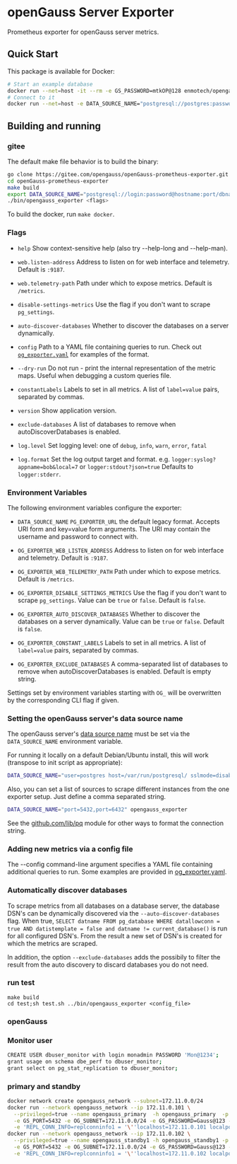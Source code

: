 # openGauss Server Exporter

Prometheus exporter for openGauss server metrics.

## Quick Start

This package is available for Docker:

```bash
# Start an example database
docker run --net=host -it --rm -e GS_PASSWORD=mtkOP@128 enmotech/opengauss
# Connect to it
docker run --net=host -e DATA_SOURCE_NAME="postgresql://postgres:password@localhost:5432/postgres?sslmode=disable" enmotech/opengauss_exporter
```

## Building and running

### gitee

The default make file behavior is to build the binary:

```bash
go clone https://gitee.com/opengauss/openGauss-prometheus-exporter.git
cd openGauss-prometheus-exporter
make build
export DATA_SOURCE_NAME="postgresql://login:password@hostname:port/dbname"
./bin/opengauss_exporter <flags>
```

To build the docker, run `make docker`.

### Flags

- `help`
  Show context-sensitive help (also try --help-long and --help-man).

- `web.listen-address`
  Address to listen on for web interface and telemetry. Default is `:9187`.

- `web.telemetry-path`
  Path under which to expose metrics. Default is `/metrics`.

- `disable-settings-metrics`
  Use the flag if you don't want to scrape `pg_settings`.

- `auto-discover-databases`
  Whether to discover the databases on a server dynamically.

- `config`
  Path to a YAML file containing queries to run. Check out [`og_exporter.yaml`](og_exporter_default.yaml)
  for examples of the format.

- `--dry-run`
  Do not run - print the internal representation of the metric maps. Useful when debugging a custom
  queries file.

- `constantLabels`
  Labels to set in all metrics. A list of `label=value` pairs, separated by commas.

- `version`
  Show application version.

- `exclude-databases`
  A list of databases to remove when autoDiscoverDatabases is enabled.

- `log.level`
  Set logging level: one of `debug`, `info`, `warn`, `error`, `fatal`

- `log.format`
  Set the log output target and format. e.g. `logger:syslog?appname=bob&local=7` or `logger:stdout?json=true`
  Defaults to `logger:stderr`.

### Environment Variables

The following environment variables configure the exporter:

- `DATA_SOURCE_NAME` `PG_EXPORTER_URL`
  the default legacy format. Accepts URI form and key=value form arguments. The
  URI may contain the username and password to connect with.

- `OG_EXPORTER_WEB_LISTEN_ADDRESS`
  Address to listen on for web interface and telemetry. Default is `:9187`.

- `OG_EXPORTER_WEB_TELEMETRY_PATH`
  Path under which to expose metrics. Default is `/metrics`.

- `OG_EXPORTER_DISABLE_SETTINGS_METRICS`
  Use the flag if you don't want to scrape `pg_settings`. Value can be `true` or `false`. Default is `false`.

- `OG_EXPORTER_AUTO_DISCOVER_DATABASES`
  Whether to discover the databases on a server dynamically. Value can be `true` or `false`. Default is `false`.

- `OG_EXPORTER_CONSTANT_LABELS`
  Labels to set in all metrics. A list of `label=value` pairs, separated by commas.

- `OG_EXPORTER_EXCLUDE_DATABASES`
  A comma-separated list of databases to remove when autoDiscoverDatabases is enabled. Default is empty string.

Settings set by environment variables starting with `OG_` will be overwritten by the corresponding CLI flag if given.

### Setting the openGauss server's data source name

The openGauss server's [data source name](http://en.wikipedia.org/wiki/Data_source_name)
must be set via the `DATA_SOURCE_NAME` environment variable.

For running it locally on a default Debian/Ubuntu install, this will work (transpose to init script as appropriate):

```bash
DATA_SOURCE_NAME="user=postgres host=/var/run/postgresql/ sslmode=disable" opengauss_exporter
```

Also, you can set a list of sources to scrape different instances from the one exporter setup. Just define a comma separated string.

```bash
DATA_SOURCE_NAME="port=5432,port=6432" opengauss_exporter
```

See the [github.com/lib/pq](http://github.com/lib/pq) module for other ways to format the connection string.

### Adding new metrics via a config file

The --config command-line argument specifies a YAML file containing additional queries to run.
Some examples are provided in [og_exporter.yaml](og_exporter_default.yaml).

### Automatically discover databases

To scrape metrics from all databases on a database server, the database DSN's can be dynamically discovered via the
`--auto-discover-databases` flag. When true, `SELECT datname FROM pg_database WHERE datallowconn = true AND datistemplate = false and datname != current_database()` is run for all configured DSN's. From the
result a new set of DSN's is created for which the metrics are scraped.

In addition, the option `--exclude-databases` adds the possibily to filter the result from the auto discovery to discard databases you do not need.

### run test

```shell
make build
cd test;sh test.sh ../bin/opengauss_exporter <config_file>
```

### openGauss

### Monitor user

```bash
CREATE USER dbuser_monitor with login monadmin PASSWORD 'Mon@1234';
grant usage on schema dbe_perf to dbuser_monitor;
grant select on pg_stat_replication to dbuser_monitor;

```

### primary and standby

```bash
docker network create opengauss_network --subnet=172.11.0.0/24
docker run --network opengauss_network --ip 172.11.0.101 \
  --privileged=true --name opengauss_primary  -h opengauss_primary  -p 1111:5432 -d \
  -e GS_PORT=5432 -e OG_SUBNET=172.11.0.0/24 -e GS_PASSWORD=Gauss@123 -e NODE_NAME=opengauss_primary \
  -e 'REPL_CONN_INFO=replconninfo1 = '\''localhost=172.11.0.101 localport=5434 localservice=5432 remotehost=172.11.0.102 remoteport=5434 remoteservice=5432'\''\n' enmotech/opengauss:1.1.0 -M primary
docker run --network opengauss_network --ip 172.11.0.102 \
  --privileged=true --name opengauss_standby1 -h opengauss_standby1 -p 1112:5432 -d \
  -e GS_PORT=5432 -e OG_SUBNET=172.11.0.0/24 -e GS_PASSWORD=Gauss@123 -e NODE_NAME=opengauss_standby1 \
  -e 'REPL_CONN_INFO=replconninfo1 = '\''localhost=172.11.0.102 localport=5434 localservice=5432 remotehost=172.11.0.101 remoteport=5434 remoteservice=5432'\''\n' enmotech/opengauss:1.1.0 -M standby
```
